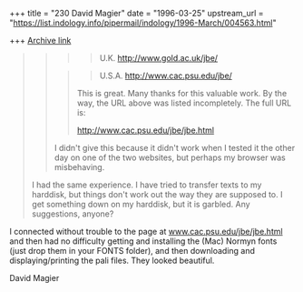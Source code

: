 +++
title = "230 David Magier"
date = "1996-03-25"
upstream_url = "https://list.indology.info/pipermail/indology/1996-March/004563.html"

+++
[Archive link](https://list.indology.info/pipermail/indology/1996-March/004563.html)

> >>> U.K.
> >>> http://www.gold.ac.uk/jbe/
> >
> >>> U.S.A.
> >>> http://www.cac.psu.edu/jbe/
> >>
> >>This is great. Many thanks for this valuable work.
> >>By the way, the URL above was listed incompletely. The full URL is:
> >>
> >>http://www.cac.psu.edu/jbe/jbe.html
> >
> >I didn't give this because it didn't work when I tested it the other day on
> >one of the two websites, but perhaps my browser was misbehaving.
> 
> I had the same experience. I have tried to transfer texts to my harddisk,
> but things don't work out the way they are supposed to. I get something
> down on my harddisk, but it is garbled. Any suggestions, anyone?

I connected without trouble to the page at
www.cac.psu.edu/jbe/jbe.html and then had no difficulty getting and
installing the (Mac) Normyn fonts (just drop them in your FONTS
folder), and then downloading and displaying/printing the pali files.
They looked beautiful.

David Magier




